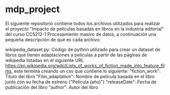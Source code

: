 # mdp_project

El siguiente repositorio contiene todos los archivos utilizados para realizar el proyecto "Impacto de películas basadas en libros en la industria editorial" del curso CC5212-1 Procesamiento masivo de datos, a continuación una pequeña descripción de qué es cada archivo: 

wikipedia_dataset.py: Código de python utilizado para crear un dataset de libros que tienen adaptaciones a películas a partir de las páginas de wikipedia listadas en el siguiente URL https://en.wikipedia.org/wiki/Lists_of_works_of_fiction_made_into_feature_films, este termina creando un csv que contiene lo siguiente: 
    "fiction_work": Título del libro
    "Film_adaptation": Nombre de película basada en el libro junto con su fecha de estreno ("Película (año)")
    "releaseDate": Fecha de publicación del libro
    "author": Autor del libro
